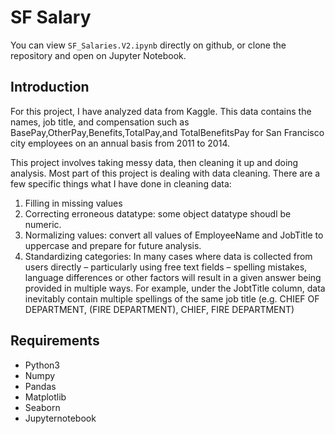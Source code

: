 # SF Salary

You can view `SF_Salaries.V2.ipynb` directly on github, or clone the repository and open on Jupyter Notebook.

## Introduction
For this project, I have analyzed data from Kaggle. This data contains the names, job title, and compensation such as BasePay,OtherPay,Benefits,TotalPay,and TotalBenefitsPay for San Francisco city employees on an annual basis from 2011 to 2014.

This project involves taking messy data, then cleaning it up and doing analysis. Most part of this project is dealing with data cleaning. There are a few specific things what I have done in cleaning data:

  1. Filling in missing values
  2. Correcting erroneous datatype: some object datatype shoudl be numeric.
  3. Normalizing values: convert all values of EmployeeName and JobTitle to uppercase and prepare for future analysis.
  4. Standardizing categories: In many cases where data is collected from users directly – particularly using free text fields – spelling      mistakes, language differences or other factors will result in a given answer being provided in multiple ways. For example, under the JobtTitle column, data inevitably contain multiple spellings of the same job title (e.g. CHIEF OF DEPARTMENT, (FIRE DEPARTMENT), CHIEF, FIRE DEPARTMENT)

## Requirements
* Python3
* Numpy
* Pandas
* Matplotlib
* Seaborn
* Jupyternotebook
